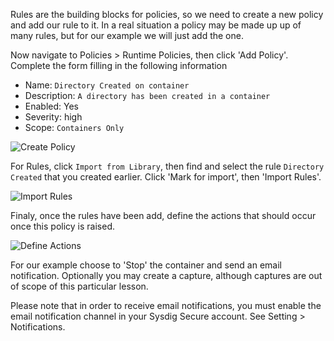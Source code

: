 
Rules are the building blocks for policies, so we need to create a new policy and add our rule to it.  In a real situation a policy may be made up up of many rules, but for our example we will just add the one.

Now navigate to Policies > Runtime Policies, then click 'Add Policy'. Complete the form filling in the following information

 - Name: `Directory Created on container`
 - Description: `A directory has been created in a container`
 - Enabled: Yes
 - Severity: high
 - Scope: `Containers Only`

![Create Policy](/sysdig/courses/secure/secure-policy-editor/assets/image07.png)

 For Rules, click `Import from Library`, then find and select the rule `Directory Created` that you created earlier.  Click 'Mark for import', then 'Import Rules'.

![Import Rules](/sysdig/courses/secure/secure-policy-editor/assets/image08.png)

Finaly, once the rules have been add, define the actions that should occur once this policy is raised.

![Define Actions](/sysdig/courses/secure/secure-policy-editor/assets/image09.png)

For our example choose to 'Stop' the container and send an email notification.  Optionally you may create a capture, although captures are out of scope of this particular lesson.

Please note that in order to receive email notifications, you must enable the email notification channel in your Sysdig Secure account. See Setting > Notifications.
